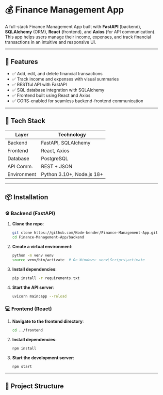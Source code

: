 # 💰 Finance Management App

A full-stack Finance Management App built with **FastAPI** (backend), **SQLAlchemy** (ORM), **React** (frontend), and **Axios** (for API communication). This app helps users manage their income, expenses, and track financial transactions in an intuitive and responsive UI.

---

## 🚀 Features

- ✅ Add, edit, and delete financial transactions
- ✅ Track income and expenses with visual summaries
- ✅ RESTful API with FastAPI
- ✅ SQL database integration with SQLAlchemy
- ✅ Frontend built using React and Axios
- ✅ CORS-enabled for seamless backend-frontend communication

---

## 🧱 Tech Stack

| Layer      | Technology   |
|------------|--------------|
| Backend    | FastAPI, SQLAlchemy |
| Frontend   | React, Axios |
| Database   | PostgreSQL |
| API Comm.  | REST + JSON |
| Environment | Python 3.10+, Node.js 18+ |

---

## 📦 Installation

### ⚙️ Backend (FastAPI)

1. **Clone the repo**:
    ```bash
    git clone https://github.com/Kode-bender/Finance-Management-App.git
    cd Finance-Management-App/backend
    ```

2. **Create a virtual environment**:
    ```bash
    python -m venv venv
    source venv/bin/activate  # On Windows: venv\Scripts\activate
    ```

3. **Install dependencies**:
    ```bash
    pip install -r requirements.txt
    ```

4. **Start the API server**:
    ```bash
    uvicorn main:app --reload
    ```

### 💻 Frontend (React)

1. **Navigate to the frontend directory**:
    ```bash
    cd ../frontend
    ```

2. **Install dependencies**:
    ```bash
    npm install
    ```

3. **Start the development server**:
    ```bash
    npm start
    ```

---

## 📁 Project Structure

